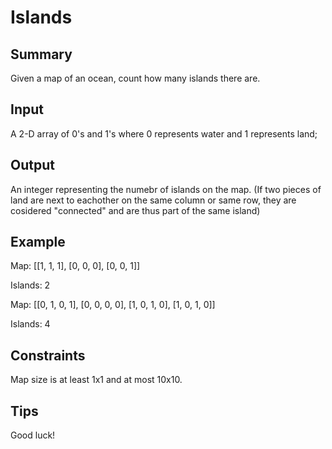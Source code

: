 # Islands

## Summary

Given a map of an ocean, count how many islands there are.

## Input

A 2-D array of 0's and 1's where 0 represents water and 1 represents land;

## Output

An integer representing the numebr of islands on the map. (If two pieces of land are next to eachother on the same column or same row, they are cosidered "connected" and are thus part of the same island)

## Example

Map:
[[1, 1, 1],
 [0, 0, 0],
 [0, 0, 1]]

Islands: 2

Map:
[[0, 1, 0, 1],
 [0, 0, 0, 0],
 [1, 0, 1, 0],
 [1, 0, 1, 0]]

Islands: 4

## Constraints 
 
Map size is at least 1x1 and at most 10x10.

## Tips

Good luck!
